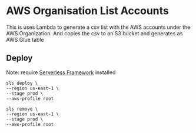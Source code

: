 # AWS Organisation List Accounts

This is uses Lambda to generate a csv list with the AWS accounts under the AWS Organization. And copies the csv to an S3 bucket and generates as AWS Glue table

## Deploy

Note: require [Serverless Framework](https://www.serverless.com/framework/docs/getting-started/) installed

```
sls deploy \
--region us-east-1 \
--stage prod \
--aws-profile root
```

```
sls remove \
--region us-east-1 \
--stage prod \
--aws-profile root
```
